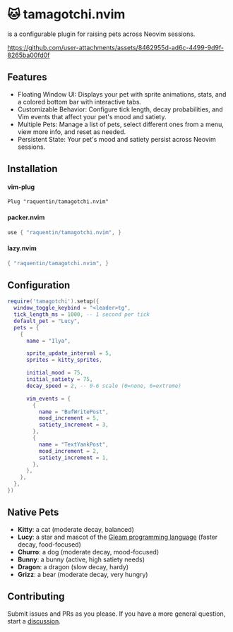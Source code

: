 # 🐱 tamagotchi.nvim

is a configurable plugin for raising pets across Neovim sessions.

https://github.com/user-attachments/assets/8462955d-ad6c-4499-9d9f-8265ba00fd0f

## Features
- Floating Window UI: Displays your pet with sprite animations, stats, and a colored bottom bar with interactive tabs.
- Customizable Behavior: Configure tick length, decay probabilities, and Vim events that affect your pet's mood and satiety.
- Multiple Pets: Manage a list of pets, select different ones from a menu, view more info, and reset as needed.
- Persistent State: Your pet's mood and satiety persist across Neovim sessions.

## Installation

#### vim-plug

```vim
Plug "raquentin/tamagotchi.nvim"
```

#### packer.nvim

```lua
use { "raquentin/tamagotchi.nvim", }
```

#### lazy.nvim

```lua
{ "raquentin/tamagotchi.nvim", }
```

## Configuration

```lua
require('tamagotchi').setup({
  window_toggle_keybind = "<leader>tg",
  tick_length_ms = 1000, -- 1 second per tick
  default_pet = "Lucy",
  pets = {
    {
      name = "Ilya",

      sprite_update_interval = 5,
      sprites = kitty_sprites,

      initial_mood = 75,
      initial_satiety = 75,
      decay_speed = 2, -- 0-6 scale (0=none, 6=extreme)

      vim_events = {
        {
          name = "BufWritePost",
          mood_increment = 5,
          satiety_increment = 3,
        },
        {
          name = "TextYankPost",
          mood_increment = 2,
          satiety_increment = 1,
        },
      },
    },
  },
})
```

## Native Pets

- **Kitty**: a cat (moderate decay, balanced)
- **Lucy**: a star and mascot of the [Gleam programming language](https://gleam.run/) (faster decay, food-focused)
- **Churro**: a dog (moderate decay, mood-focused)
- **Bunny**: a bunny (active, high satiety needs)
- **Dragon**: a dragon (slow decay, hardy)
- **Grizz**: a bear (moderate decay, very hungry)
  
## Contributing

Submit issues and PRs as you please. If you have a more general question, start a [discussion](https://github.com/raquentin/tamagotchi.nvim/discussions).
